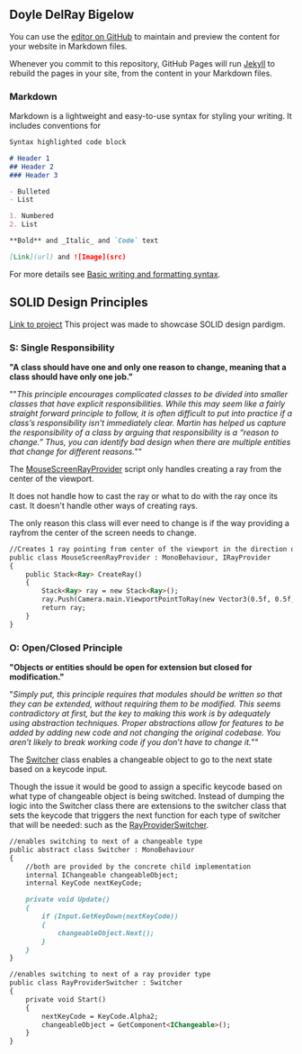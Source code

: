 ## Doyle DelRay Bigelow

You can use the [editor on GitHub](https://github.com/bigelowd-erau/GEA-Portfolio/edit/gh-pages/index.md) to maintain and preview the content for your website in Markdown files.

Whenever you commit to this repository, GitHub Pages will run [Jekyll](https://jekyllrb.com/) to rebuild the pages in your site, from the content in your Markdown files.

### Markdown

Markdown is a lightweight and easy-to-use syntax for styling your writing. It includes conventions for

```markdown
Syntax highlighted code block

# Header 1
## Header 2
### Header 3

- Bulleted
- List

1. Numbered
2. List

**Bold** and _Italic_ and `Code` text

[Link](url) and ![Image](src)
```

For more details see [Basic writing and formatting syntax](https://docs.github.com/en/github/writing-on-github/getting-started-with-writing-and-formatting-on-github/basic-writing-and-formatting-syntax).

## SOLID Design Principles
[Link to project](https://github.com/bigelowd-erau/SOLID_E)
This project was made to showcase SOLID design pardigm.

### S: Single Responsibility
**"A class should have one and only one reason to change, meaning that a class should have only one job."**

""_This principle encourages complicated classes to be divided into smaller classes that have explicit responsibilities. While this may seem like a fairly straight forward principle to follow, it is often difficult to put into practice if a class’s responsibility isn’t immediately clear. Martin has helped us capture the responsibility of a class by arguing that responsibility is a “reason to change.” Thus, you can identify bad design when there are multiple entities that change for different reasons._""

The [MouseScreenRayProvider](https://github.com/bigelowd-erau/SOLID_E/blob/main/SOLID%20Project/Assets/_Project/Scripts/RayProviders/MouseScreenRayProvider.cs) script only handles creating a ray from the center of the viewport.

It does not handle how to cast the ray or what to do with the ray once its cast. It doesn't handle other ways of creating rays.

The only reason this class will ever need to change is if the way providing a rayfrom the center of the screen needs to change.
```markdown
//Creates 1 ray pointing from center of the viewport in the direction of the viewport
public class MouseScreenRayProvider : MonoBehaviour, IRayProvider
{
    public Stack<Ray> CreateRay()
    {
        Stack<Ray> ray = new Stack<Ray>();
        ray.Push(Camera.main.ViewportPointToRay(new Vector3(0.5f, 0.5f, 0)));
        return ray;
    }
}
```
### O: Open/Closed Principle
**"Objects or entities should be open for extension but closed for modification."**

"_Simply put, this principle requires that modules should be written so that they can be extended, without requiring them to be modified. This seems contradictory at first, but the key to making this work is by adequately using abstraction techniques. Proper abstractions allow for features to be added by adding new code and not changing the original codebase. You aren’t likely to break working code if you don’t have to change it._""

The [Switcher](https://github.com/bigelowd-erau/SOLID_E/blob/main/SOLID%20Project/Assets/_Project/Scripts/Switchers/Switcher.cs) class enables a changeable object to go to the next state based on a keycode input.

Though the issue it would be good to assign a specific keycode based on what type of changeable object is being switched. Instead of dumping the logic into the Switcher class there are extensions to the switcher class that sets the keycode that triggers the next function for each type of switcher that will be needed: such as the [RayProviderSwitcher](https://github.com/bigelowd-erau/SOLID_E/blob/main/SOLID%20Project/Assets/_Project/Scripts/Switchers/RayProviderSwitcher.cs).
```markdown
//enables switching to next of a changeable type
public abstract class Switcher : MonoBehaviour
{
    //both are provided by the concrete child implementation
    internal IChangeable changeableObject;
    internal KeyCode nextKeyCode;

    private void Update()
    {
        if (Input.GetKeyDown(nextKeyCode))
        {
            changeableObject.Next();
        }
    }
}
```
```markdown
//enables switching to next of a ray provider type
public class RayProviderSwitcher : Switcher
{
    private void Start()
    {
        nextKeyCode = KeyCode.Alpha2;
        changeableObject = GetComponent<IChangeable>();
    }
}
```
